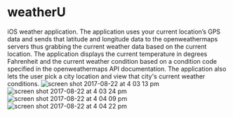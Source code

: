 # weatherU
iOS weather application. The application uses your current location’s GPS data and sends that latitude and longitude data to the openweathermaps servers thus grabbing the current weather data based on the current location. The application displays the current temperature in degrees Fahrenheit and the current weather condition based on a condition code specified in the openweathermaps API documentation. The application also lets the user pick a city location and view that city's current weather conditions.
![screen shot 2017-08-22 at 4 03 13 pm](https://user-images.githubusercontent.com/24643258/29585079-d751b17a-8753-11e7-820f-411d5c73501c.png)
![screen shot 2017-08-22 at 4 03 24 pm](https://user-images.githubusercontent.com/24643258/29585081-d752a9a4-8753-11e7-8b87-a6d84db329fa.png)
![screen shot 2017-08-22 at 4 04 09 pm](https://user-images.githubusercontent.com/24643258/29585083-d7674fda-8753-11e7-8001-8d376233feed.png)
![screen shot 2017-08-22 at 4 04 22 pm](https://user-images.githubusercontent.com/24643258/29585080-d7523294-8753-11e7-8646-32a9bd499fa1.png)
